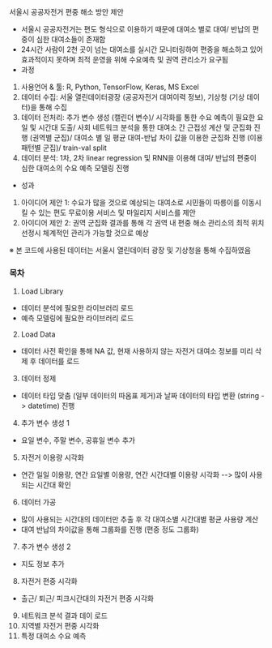 서울시 공공자전거 편중 해소 방안 제안
-	서울시 공공자전거는 편도 형식으로 이용하기 때문에 대여소 별로 대여/ 반납의 편중이 심한 대여소들이 존재함
-	24시간 사람이 2천 곳이 넘는 대여소를 실시간 모니터링하여 편중을 해소하고 있어 효과적이지 못하며 최적 운영을 위해 수요예측 및 권역 관리소가 요구됨
-	과정
1. 사용언어 & 툴: R, Python, TensorFlow, Keras, MS Excel
2. 데이터 수집: 서울 열린데이터광장 (공공자전거 대여이력 정보), 기상청 (기상 데이터)을 통해 수집
3. 데이터 전처리: 추가 변수 생성 (캘린더 변수)/ 시각화를 통한 수요 예측이 필요한 요일 및 시간대 도출/ 사회 네트워크 분석을 통한 대여소 간 근접성 계산 및 군집화 진행 (권역별 군집)/ 대여소 별 일 평균 대여-반납 차이 값을 이용한 군집화 진행 (이용패턴별 군집)/ train-val split
4. 데이터 분석: 1차, 2차 linear regression 및 RNN을 이용해 대여/ 반납의 편중이 심한 대여소의 수요 예측 모델링 진행

-	성과
1. 아이디어 제안 1: 수요가 많을 것으로 예상되는 대여소로 시민들이 따릉이를 이동시킬 수 있는 편도 무료이용 서비스 및 마일리지 서비스를 제안
2. 아이디어 제안 2: 권역 군집화 결과를 통해 각 권역 내 편중 해소 관리소의 최적 위치 선정시 체계적인 관리가 가능할 것으로 예상

※ 본 코드에 사용된 데이터는 서울시 열린데이터 광장 및 기상청을 통해 수집하였음
### 목차
1.	Load Library
- 데이터 분석에 필요한 라이브러리 로드
- 예측 모델링에 필요한 라이브러리 로드
2.	Load Data
- 데이터 사전 확인을 통해 NA 값, 현재 사용하지 않는 자전거 대여소 정보를 미리 삭제 후 데이터를 로드
3.	데이터 정제
- 데이터 타입 맞춤 (일부 데이터의 따옴표 제거)과 날짜 데이터의 타입 변환 (string -> datetime) 진행
4.	추가 변수 생성 1
- 요일 변수, 주말 변수, 공휴일 변수 추가
5.	자전거 이용량 시각화
- 연간 일일 이용량, 연간 요일별 이용량, 연간 시간대별 이용량 시각화
--> 많이 사용되는 시간대 확인 
6.	데이터 가공
- 많이 사용되는 시간대의 데이터만 추출 후 각 대여소별 시간대별 평균 사용량 계산 
- 대여 반납의 차이값을 통해 그룹화를 진행 (편중 정도 그룹화)
7.	추가 변수 생성 2
- 지도 정보 추가
8.	자전거 편중 시각화
- 출근/ 퇴근/ 피크시간대의 자전거 편중 시각화
9.  네트워크 분석 결과 데이 로드
10.  지역별 자전거 편중 시각화
11.  특정 대여소 수요 예측
